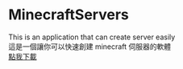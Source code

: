 # MinecraftServers
This is an application that can create server easily  
這是一個讓你可以快速創建 minecraft 伺服器的軟體  
[點我下載](/publish/MinecraftServers.application)  
